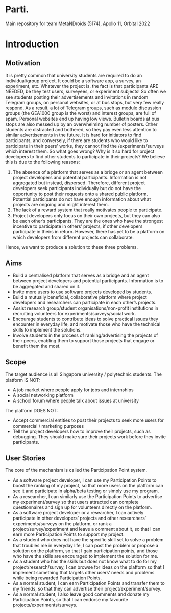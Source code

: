 # Parti.
Main repository for team MetaNDroids (5174), Apollo 11, Orbital 2022

# Introduction

## Motivation
It is pretty common that university students are required to do an individual/group project. It could be a software app, a survey, an experiment, etc. Whatever the project is, the fact is that participants ARE NEEDED, be they test users, surveyees, or experiment subjects! So often we see students posting their advertisements and invitations in random Telegram groups, on personal websites, or at bus stops, but very few really respond. As a result, a lot of Telegram groups, such as module discussion groups (the GEA1000 group is the worst) and interest groups, are full of spam. Personal websites end up having low views. Bulletin boards at bus stops are also messed up by an overwhelming number of posters. Other students are distracted and bothered, so they pay even less attention to similar advertisements in the future. It is hard for initiators to find participants, and conversely, if there are students who would like to participate in their peers’ works, they cannot find the /experiments/surveys which interest them. So what goes wrong? Why is it so hard for project developers to find other students to participate in their projects? We believe this is due to the following reasons:
1. The absence of a platform that serves as a bridge or an agent between project developers and potential participants. Information is not aggregated but instead, dispersed. Therefore, different project developers seek participants individually but do not have the opportunity to post their requests onto a shared public platform. Potential participants do not have enough information about what projects are ongoing and might interest them.
2. The lack of a reward system that really motivates people to participate.
3. Project developers only focus on their own projects, but they can also be each other’s participants. They are the ones who have the strongest incentive to participate in others’ projects, if other developers participate in theirs in return. However, there has yet to be a platform on which developers from different projects can collaborate.

Hence, we want to produce a solution to these three problems.

## Aims
* Build a centralised platform that serves as a bridge and an agent between project developers and potential participants. Information is to be aggregated and shared on it.
* Invite more users to use software projects developed by students.
* Build a mutually beneficial, collaborative platform where project developers and researchers can participate in each other’s projects.
* Assist research group/student organisations/non-profit institutions in recruiting volunteers for experiments/surveys/social work.
* Encourage students to contribute ideas to solve practical issues they encounter in everyday life, and motivate those who have the technical skills to implement the solutions.
* Involve students in the process of ranking/advertising the projects of their peers, enabling them to support those projects that engage or benefit them the most.

## Scope
The target audience is all Singapore university / polytechnic students.
The platform IS NOT:
* A job market where people apply for jobs and internships
* A social networking platform
* A school forum where people talk about issues at university
	
The platform DOES NOT:
* Accept commercial entities to post their projects to seek more users for commercial / marketing purposes
* Tell the project developers how to improve their projects, such as debugging. They should make sure their projects work before they invite participants.

## User Stories 
The core of the mechanism is called the Participation Point system.
* As a software project developer, I can use my Participation Points to boost the ranking of my project, so that more users on the platform can see it and participate in alpha/beta testing or simply use my program. 
* As a researcher, I can similarly use the Participation Points to advertise my experiment/survey so that users attracted can complete questionnaires and sign up for volunteers directly on the platform. 
* As a software project developer or a researcher, I can actively participate in other developers’ projects and other researchers’ experiments/surveys on the platform, or rank a project/survey/experiment and leave a comment about it, so that I can earn more Participation Points to support my project.
* As a student who does not have the specific skill set to solve a problem that troubles me in everyday life, I can post the problem or propose a solution on the platform, so that I gain participation points, and those who have the skills are encouraged to implement the solution for me.
* As a student who has the skills but does not know what to do for my project/research/survey, I can browse for ideas on the platform so that I implement something that targets other users’ needs and problems while being rewarded Participation Points.
* As a normal student, I can earn Participation Points and transfer them to my friends, so that they can advertise their project/experiment/survey.
* As a normal student, I also leave good comments and donate my Participation Points, so that I can endorse my favourite projects/experiments/surveys.
